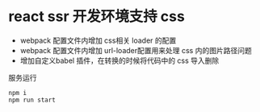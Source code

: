 # react ssr 开发环境支持 css 

* webpack 配置文件内增加 css相关 loader 的配置
* webpack 配置文件内增加 url-loader配置用来处理 css 内的图片路径问题
* 增加自定义babel 插件，在转换的时候将代码中的 css 导入删除

服务运行

```
npm i 
npm run start 
```
